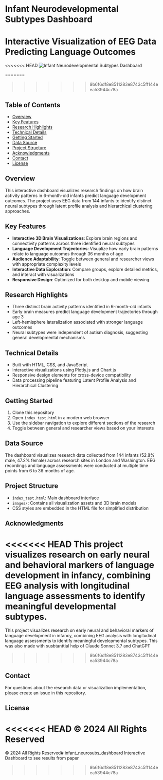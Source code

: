 # Infant Neurodevelopmental Subtypes Dashboard
# Interactive Visualization of EEG Data Predicting Language Outcomes
<<<<<<< HEAD
![Infant Neurodevelopmental Subtypes Dashboard](./images/infant_neurodevelopmental_subtypes_dashboard.png)

=======
 
>>>>>>> 9b6f6df8e8511283e8743c5ff144eea53944c78a
## Table of Contents
- [Overview](#overview)
- [Key Features](#key-features)
- [Research Highlights](#research-highlights)
- [Technical Details](#technical-details)
- [Getting Started](#getting-started)
- [Data Source](#data-source)
- [Project Structure](#project-structure)
- [Acknowledgments](#acknowledgments)
- [Contact](#contact)
- [License](#license)
## Overview
This interactive dashboard visualizes research findings on how brain activity patterns in 6-month-old infants predict language development outcomes. The project uses EEG data from 144 infants to identify distinct neural subtypes through latent profile analysis and hierarchical clustering approaches.

## Key Features
- **Interactive 3D Brain Visualizations**: Explore brain regions and connectivity patterns across three identified neural subtypes
- **Language Development Trajectories**: Visualize how early brain patterns relate to language outcomes through 36 months of age
- **Audience Adaptability**: Toggle between general and researcher views with appropriate complexity levels
- **Interactive Data Exploration**: Compare groups, explore detailed metrics, and interact with visualizations
- **Responsive Design**: Optimized for both desktop and mobile viewing

## Research Highlights
- Three distinct brain activity patterns identified in 6-month-old infants
- Early brain measures predict language development trajectories through age 3
- Left-hemisphere lateralization associated with stronger language outcomes
- Neural subtypes were independent of autism diagnosis, suggesting general developmental mechanisms

## Technical Details
- Built with HTML, CSS, and JavaScript
- Interactive visualizations using Plotly.js and Chart.js
- Responsive design elements for cross-device compatibility
- Data processing pipeline featuring Latent Profile Analysis and Hierarchical Clustering

## Getting Started
1. Clone this repository
2. Open `index_test.html` in a modern web browser
3. Use the sidebar navigation to explore different sections of the research
4. Toggle between general and researcher views based on your interests

## Data Source
The dashboard visualizes research data collected from 144 infants (52.8% male, 47.2% female) across research sites in London and Washington. EEG recordings and language assessments were conducted at multiple time points from 6 to 36 months of age.

## Project Structure
- `index_test.html`: Main dashboard interface
- `images/`: Contains all visualization assets and 3D brain models
- CSS styles are embedded in the HTML file for simplified distribution

## Acknowledgments
<<<<<<< HEAD
This project visualizes research on early neural and behavioral markers of language development in infancy, combining EEG analysis with longitudinal language assessments to identify meaningful developmental subtypes.
=======
This project visualizes research on early neural and behavioral markers of language development in infancy, combining EEG analysis with longitudinal language assessments to identify meaningful developmental subtypes. This was also made with susbtanttial help of Claude Sonnet 3.7 and ChatGPT
>>>>>>> 9b6f6df8e8511283e8743c5ff144eea53944c78a

## Contact
For questions about the research data or visualization implementation, please create an issue in this repository.

## License
<<<<<<< HEAD
© 2024 All Rights Reserved
=======
© 2024 All Rights Reserved# infant_neurosubs_dashboard
Interactive Dashboard to see results from paper
>>>>>>> 9b6f6df8e8511283e8743c5ff144eea53944c78a
